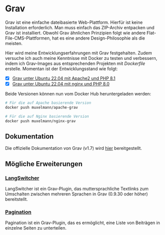 # Grav

Grav ist eine einfache dateibasierte Web-Plattform. Hierfür ist keine Installation erforderlich. Man muss einfach das ZIP-Archiv entpacken und Grav ist installiert. Obwohl Grav ähnlichen Prinzipien folgt wie andere Flat-File-CMS-Plattformen, hat es eine andere Design-Philosophie als die meisten.

Hier wird meine Entwicklungserfahrungen mit Grav festgehalten. Zudem versuche ich auch meine Kenntnisse mit Docker zu testen und verbessern, indem ich Grav-Images aus entsprechenden Projekten mit *Dockerfile* erstelle. Momentan ist der Entwicklungsstand wie folgt:

- [x] [Grav unter Ubuntu 22.04 mit Apache2 und PHP 8.1](https://github.com/Muxelmann/tutorials/tree/main/grav/build-apache)
- [x] [Grav unter Ubuntu 22.04 mit nginx und PHP 8.0](https://github.com/Muxelmann/tutorials/tree/main/grav/build-nginx)

Beide Versionen können nun vom Docker Hub heruntergeladen werden:

```bash
# Für die auf Apache basierende Version
docker push muxelmann/apache-grav

# Für die auf Nginx basierende Version
docker push muxelmann/nginx-grav
```

## Dokumentation

Die offizielle Dokumentation von Grav (v1.7) wird [hier](https://learn.getgrav.org/17) bereitgestellt.

## Mögliche Erweiterungen

### [LangSwitcher](https://github.com/getgrav/grav-plugin-langswitcher)

LangSwitcher ist ein Grav-Plugin, das muttersprachliche Textlinks zum Umschalten zwischen mehreren Sprachen in Grav (0.9.30 oder höher) bereitstellt.

### [Pagination](https://github.com/getgrav/grav-plugin-pagination)

Pagination ist ein Grav-Plugin, das es ermöglicht, eine Liste von Beiträgen in einzelne Seiten zu unterteilen.